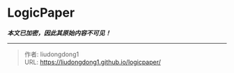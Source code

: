 # LogicPaper

***本文已加密，因此其原始内容不可见！***

---

> 作者: liudongdong1  
> URL: https://liudongdong1.github.io/logicpaper/  

